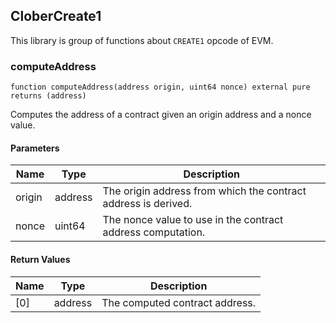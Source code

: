 ## CloberCreate1

This library is group of functions about `CREATE1` opcode of EVM.

### computeAddress

```solidity
function computeAddress(address origin, uint64 nonce) external pure returns (address)
```

Computes the address of a contract given an origin address and a nonce value.

#### Parameters

| Name | Type | Description |
| ---- | ---- | ----------- |
| origin | address | The origin address from which the contract address is derived. |
| nonce | uint64 | The nonce value to use in the contract address computation. |

#### Return Values

| Name | Type | Description |
| ---- | ---- | ----------- |
| [0] | address | The computed contract address. |

